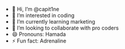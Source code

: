 - 👋 Hi, I’m @capit1ne
- 👀 I’m interested in coding
- 🌱 I’m currently learning marketing
- 💞️ I’m looking to collaborate with pro coders 
- 😄 Pronouns: Hamada
- ⚡ Fun fact: Adrenaline

<!---
capit1ne/capit1ne is a ✨ special ✨ repository because its `README.md` (this file) appears on your GitHub profile.
You can click the Preview link to take a look at your changes.
--->
